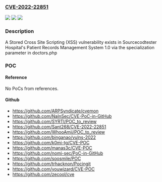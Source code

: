 ### [CVE-2022-22851](https://cve.mitre.org/cgi-bin/cvename.cgi?name=CVE-2022-22851)
![](https://img.shields.io/static/v1?label=Product&message=n%2Fa&color=blue)
![](https://img.shields.io/static/v1?label=Version&message=n%2Fa&color=blue)
![](https://img.shields.io/static/v1?label=Vulnerability&message=n%2Fa&color=brighgreen)

### Description

A Stored Cross Site Scripting (XSS) vulnerability exists in Sourcecodtester Hospital's Patient Records Management System 1.0 via the specialization parameter in doctors.php

### POC

#### Reference
No PoCs from references.

#### Github
- https://github.com/ARPSyndicate/cvemon
- https://github.com/NaInSec/CVE-PoC-in-GitHub
- https://github.com/SYRTI/POC_to_review
- https://github.com/Sant268/CVE-2022-22851
- https://github.com/WhooAmii/POC_to_review
- https://github.com/binganao/vulns-2022
- https://github.com/k0mi-tg/CVE-POC
- https://github.com/manas3c/CVE-POC
- https://github.com/nomi-sec/PoC-in-GitHub
- https://github.com/soosmile/POC
- https://github.com/trhacknon/Pocingit
- https://github.com/youwizard/CVE-POC
- https://github.com/zecool/cve

